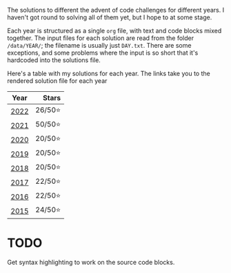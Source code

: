 The solutions to different the advent of code challenges for different years. I haven't got round to solving all of them yet, but I hope to at some stage.

Each year is structured as a single `org` file, with text and code blocks mixed together. The input files for each solution are read from the folder `/data/YEAR/`; the filename is usually just `DAY.txt`. There are some exceptions, and some problems where the input is so short that it's hardcoded into the solutions file.

Here's a table with my solutions for each year. The links take you to the rendered solution file for each year

|       Year       |   Stars |
|:----------------:|--------:|
| [2022](2022.org) | 26/50⭐ |
| [2021](2021.org) | 50/50⭐ |
| [2020](2020.org) | 20/50⭐ |
| [2019](2019.org) | 20/50⭐ |
| [2018](2018.org) | 20/50⭐ |
| [2017](2017.org) | 22/50⭐ |
| [2016](2016.org) | 22/50⭐ |
| [2015](2015.org) | 24/50⭐ |

# TODO

Get syntax highlighting to work on the source code blocks.
